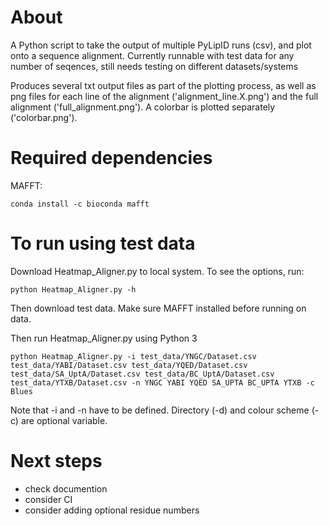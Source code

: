 About
====

A Python script to take the output of multiple PyLipID runs (csv), and plot onto a sequence alignment. Currently runnable with test data for any number of seqences, still needs testing on different datasets/systems

Produces several txt output files as part of the plotting process, as well as png files for each line of the alignment ('alignment_line.X.png') and the full alignment ('full_alignment.png'). A colorbar is plotted separately ('colorbar.png'). 

Required dependencies
====

MAFFT: 
```
conda install -c bioconda mafft
```

To run using test data
====

Download Heatmap_Aligner.py to local system. To see the options, run:

```
python Heatmap_Aligner.py -h
```

Then download test data. Make sure MAFFT installed before running on data.

Then run Heatmap_Aligner.py using Python 3

```
python Heatmap_Aligner.py -i test_data/YNGC/Dataset.csv test_data/YABI/Dataset.csv test_data/YQED/Dataset.csv test_data/SA_UptA/Dataset.csv test_data/BC_UptA/Dataset.csv test_data/YTXB/Dataset.csv -n YNGC YABI YQED SA_UPTA BC_UPTA YTXB -c Blues
```

Note that -i and -n have to be defined. Directory (-d) and colour scheme (-c) are optional variable.

Next steps
====
* check documention
* consider CI
* consider adding optional residue numbers
